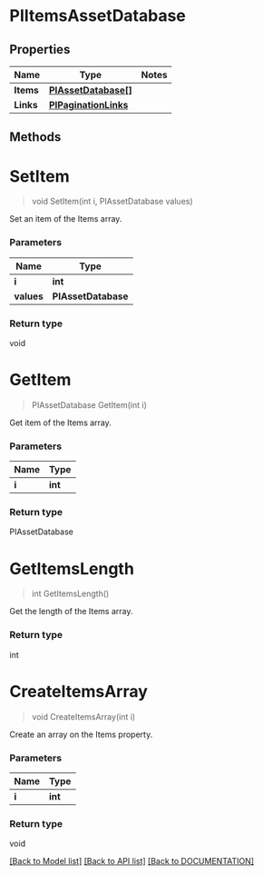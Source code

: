 # PIItemsAssetDatabase

## Properties
Name | Type | Notes
------------ | ------------- | -------------
**Items** | **[**PIAssetDatabase[]**](../Model/PIAssetDatabase.md)**
**Links** | **[**PIPaginationLinks**](../Model/PIPaginationLinks.md)**

## Methods

# **SetItem**
> void SetItem(int i, PIAssetDatabase values)

Set an item of the Items array.

### Parameters

Name | Type
------------- | -------------
 **i** | **int**
 **values** | **PIAssetDatabase**

### Return type

void


# **GetItem**
> PIAssetDatabase GetItem(int i)

Get item of the Items array.

### Parameters

Name | Type
------------- | -------------
 **i** | **int**

### Return type

PIAssetDatabase


# **GetItemsLength**
> int GetItemsLength()

Get the length of the Items array.


### Return type

int


# **CreateItemsArray**
> void CreateItemsArray(int i)

Create an array on the Items property.

### Parameters

Name | Type
------------- | -------------
 **i** | **int**

### Return type

void

[[Back to Model list]](../../DOCUMENTATION.md#documentation-for-models) [[Back to API list]](../../DOCUMENTATION.md#documentation-for-api-endpoints) [[Back to DOCUMENTATION]](../../DOCUMENTATION.md)
